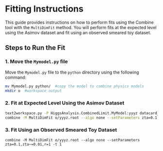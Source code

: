 # Fitting Instructions

This guide provides instructions on how to perform fits using the Combine tool with the `MultiDimFit` method. You will perform fits at the expected level using the Asimov dataset and fit using an observed smeared toy dataset.

## Steps to Run the Fit

### 1. Move the `Mymodel.py` file

Move the `Mymodel.py` file to the `python` directory using the following command:

```bash
mv Mymodel.py python/  #copy the model to combine physics models
mkdir o  #workspace output
```

### 2. Fit at Expected Level Using the Asimov Dataset
```bash
text2workspace.py -P HiggsAnalysis.CombinedLimit.MyModel:yyyz datacard_Vertical_ZVertexCut.txt -o o/yyyz.root 
combine -M MultiDimFit o/yyyz.root --algo none --setParameters zta=0.1,zta~=0.01 -t -1
```
### 3. Fit Using an Observed Smeared Toy Dataset
```
combine -M MultiDimFit o/yyyz.root --algo none --setParameters zta=0.1,zta~=0.01,r=1 -t 1

```

